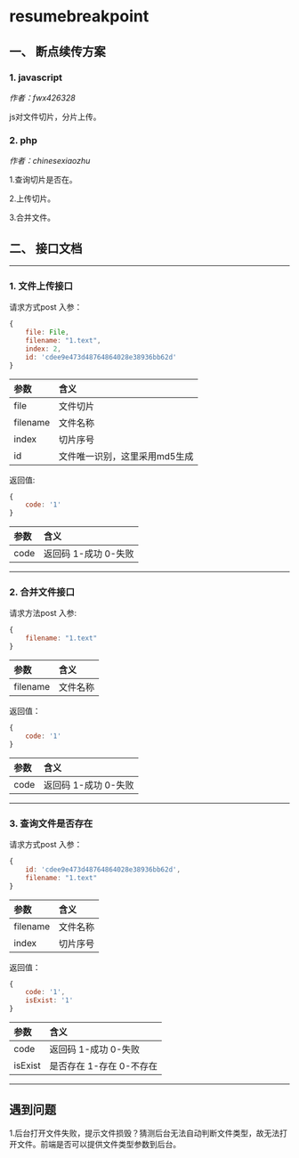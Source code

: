 # resumebreakpoint
## 一、 断点续传方案

### 1. javascript
*作者：fwx426328*

js对文件切片，分片上传。

### 2. php
*作者：chinesexiaozhu*

1.查询切片是否在。

2.上传切片。

3.合并文件。

## 二、 接口文档
---
### 1. 文件上传接口

请求方式post
入参：
```js
{
	file: File,
	filename: "1.text",
	index: 2,
	id: 'cdee9e473d48764864028e38936bb62d'
}
```
|参数|含义|
|:---|:---|
|file|文件切片|
|filename|文件名称|
|index|切片序号|
|id|文件唯一识别，这里采用md5生成|

返回值:
```js
{
	code: '1'
}
```

|参数|含义|
|:---|:---|
|code|返回码 1-成功 0-失败|


---

### 2. 合并文件接口

请求方法post
入参:
```js
{
	filename: "1.text"
}
```
|参数|含义|
|:---|:---|
|filename|文件名称|


返回值：
```js
{
	code: '1'
}
```
|参数|含义|
|:---|:---|
|code|返回码 1-成功 0-失败|


---

### 3. 查询文件是否存在
请求方式post
入参：
```js
{
	id: 'cdee9e473d48764864028e38936bb62d',
	filename: "1.text"
}
```
|参数|含义|
|:---|:---|
|filename|文件名称|
|index|切片序号|
 
返回值：
```js
{
	code: '1',
	isExist: '1'
}
```

|参数|含义|
|:---|:---|
|code|返回码 1-成功 0-失败|
|isExist|是否存在 1-存在 0-不存在|

---

## 遇到问题
1.后台打开文件失败，提示文件损毁？猜测后台无法自动判断文件类型，故无法打开文件。前端是否可以提供文件类型参数到后台。

